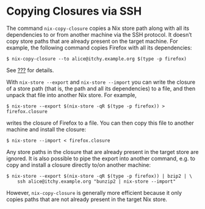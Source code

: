 # Copying Closures via SSH

The command `nix-copy-closure` copies a Nix store path along with all
its dependencies to or from another machine via the SSH protocol. It
doesn’t copy store paths that are already present on the target machine.
For example, the following command copies Firefox with all its
dependencies:

    $ nix-copy-closure --to alice@itchy.example.org $(type -p firefox)

See [???](#sec-nix-copy-closure) for details.

With `nix-store
--export` and `nix-store --import` you can write the closure of a store
path (that is, the path and all its dependencies) to a file, and then
unpack that file into another Nix store. For example,

    $ nix-store --export $(nix-store -qR $(type -p firefox)) > firefox.closure

writes the closure of Firefox to a file. You can then copy this file to
another machine and install the closure:

    $ nix-store --import < firefox.closure

Any store paths in the closure that are already present in the target
store are ignored. It is also possible to pipe the export into another
command, e.g. to copy and install a closure directly to/on another
machine:

    $ nix-store --export $(nix-store -qR $(type -p firefox)) | bzip2 | \
        ssh alice@itchy.example.org "bunzip2 | nix-store --import"

However, `nix-copy-closure` is generally more efficient because it only
copies paths that are not already present in the target Nix store.
